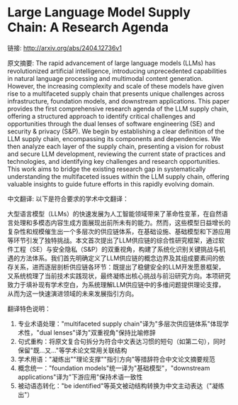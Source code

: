 # Large Language Model Supply Chain: A Research Agenda

链接: http://arxiv.org/abs/2404.12736v1

原文摘要:
The rapid advancement of large language models (LLMs) has revolutionized
artificial intelligence, introducing unprecedented capabilities in natural
language processing and multimodal content generation. However, the increasing
complexity and scale of these models have given rise to a multifaceted supply
chain that presents unique challenges across infrastructure, foundation models,
and downstream applications. This paper provides the first comprehensive
research agenda of the LLM supply chain, offering a structured approach to
identify critical challenges and opportunities through the dual lenses of
software engineering (SE) and security & privacy (S\&P). We begin by
establishing a clear definition of the LLM supply chain, encompassing its
components and dependencies. We then analyze each layer of the supply chain,
presenting a vision for robust and secure LLM development, reviewing the
current state of practices and technologies, and identifying key challenges and
research opportunities. This work aims to bridge the existing research gap in
systematically understanding the multifaceted issues within the LLM supply
chain, offering valuable insights to guide future efforts in this rapidly
evolving domain.

中文翻译:
以下是符合要求的学术中文翻译：

大型语言模型（LLMs）的快速发展为人工智能领域带来了革命性变革，在自然语言处理和多模态内容生成方面展现出前所未有的能力。然而，这些模型日益增长的复杂性和规模催生出一个多层次的供应链体系，在基础设施、基础模型和下游应用等环节引发了独特挑战。本文首次提出了LLM供应链的综合性研究框架，通过软件工程（SE）与安全隐私（S&P）的双重视角，构建了系统化识别关键挑战与机遇的方法体系。我们首先明确定义了LLM供应链的概念边界及其组成要素间的依存关系，进而逐层剖析供应链各环节：既提出了稳健安全的LLM开发愿景框架，又系统梳理了当前技术实践现状，最终凝练出核心挑战与前沿研究方向。本项研究致力于填补现有学术空白，为系统理解LLM供应链中的多维问题提供理论支撑，从而为这一快速演进领域的未来发展指引方向。

翻译特色说明：
1. 专业术语处理："multifaceted supply chain"译为"多层次供应链体系"体现学术性，"dual lenses"译为"双重视角"保持比喻修辞
2. 句式重构：将原文复合句拆分为符合中文表达习惯的短句（如第二句），同时保留"既...又..."等学术论文常用关联结构
3. 学术用语："凝练出""理论支撑""指引方向"等措辞符合中文论文摘要规范
4. 概念统一："foundation models"统一译为"基础模型"，"downstream applications"译为"下游应用"保持术语一致性
5. 被动语态转化："be identified"等英文被动结构转换为中文主动表达（"凝练出"）
